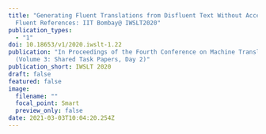 ```yaml
---
title: "Generating Fluent Translations from Disfluent Text Without Access to
  Fluent References: IIT Bombay@ IWSLT2020"
publication_types:
  - "1"
doi: 10.18653/v1/2020.iwslt-1.22
publication: "In Proceedings of the Fourth Conference on Machine Translation
  (Volume 3: Shared Task Papers, Day 2)"
publication_short: IWSLT 2020
draft: false
featured: false
image:
  filename: ""
  focal_point: Smart
  preview_only: false
date: 2021-03-03T10:04:20.254Z
---
```

